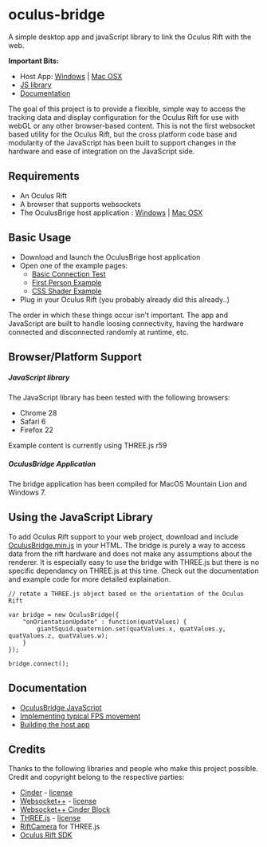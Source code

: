 oculus-bridge
=============


A simple desktop app and javaScript library to link the Oculus Rift with the web.

__Important Bits:__ 

- Host App: [Windows](https://github.com/kaledj/oculus-bridge/blob/master/app/build/oculus-bridge-windows.zip?raw=true) | [Mac OSX](https://github.com/kaledj/oculus-bridge/blob/master/app/build/oculus-bridge-osx.zip?raw=true)
- [JS library](https://github.com/kaledj/oculus-bridge/tree/master/web/build)
- [Documentation](https://github.com/kaledj/oculus-bridge/tree/master/docs) 


The goal of this project is to provide a flexible, simple way to access the tracking data and display configuration for the Oculus Rift for use with webGL or any other browser-based content.  This is not the first websocket based utility for the Oculus Rift, but the cross platform code base and modularity of the JavaScript has been built to support changes in the hardware and ease of integration on the JavaScript side.


## Requirements

- An Oculus Rift
- A browser that supports websockets
- The OculusBrige host application : [Windows](https://github.com/kaledj/oculus-bridge/blob/master/app/build/oculus-bridge-windows.zip?raw=true) | [Mac OSX](https://github.com/kaledj/oculus-bridge/blob/master/app/build/oculus-bridge-osx.zip?raw=true)


## Basic Usage

- Download and launch the OculusBrige host application
- Open one of the example pages:
	- [Basic Connection Test](http://kaledj.github.io/oculus-bridge/examples/connect.html)
	- [First Person Example](http://kaledj.github.io/oculus-bridge/examples/first_person.html)
	- [CSS Shader Example](http://kaledj.github.io/oculus-bridge/examples/css_shaders.html)
- Plug in your Oculus Rift (you probably already did this already..)

The order in which these things occur isn't important.  The app and JavaScript are built to handle loosing connectivity, having the hardware connected and disconnected randomly at runtime, etc.


## Browser/Platform Support

##### JavaScript library

The JavaScript library has been tested with the following browsers:

- Chrome 28
- Safari 6
- Firefox 22

Example content is currently using THREE.js r59


##### OculusBridge Application

The bridge application has been compiled for MacOS Mountain Lion and Windows 7.


## Using the JavaScript Library

To add Oculus Rift support to your web project, download and include [OculusBridge.min.js](https://github.com/kaledj/oculus-bridge/tree/master/web/build) in your HTML.  The bridge is purely a way to access data from the rift hardware and does not make any assumptions about the renderer.  It is especially easy to use the bridge with THREE.js but there is no specific dependancy on THREE.js at this time.  Check out the documentation and example code for more detailed explaination.

	// rotate a THREE.js object based on the orientation of the Oculus Rift

	var bridge = new OculusBridge({
		"onOrientationUpdate" : function(quatValues) {
			giantSquid.quaternion.set(quatValues.x, quatValues.y, quatValues.z, quatValues.w);
		}
	});

	bridge.connect();


## Documentation

- [OculusBridge JavaScript](https://github.com/kaledj/oculus-bridge/blob/master/docs/javascript_docs.md)
- [Implementing typical FPS movement](https://github.com/kaledj/oculus-bridge/blob/master/docs/first_person_movement.md)
- [Building the host app](https://github.com/kaledj/oculus-bridge/blob/master/docs/build_instructions.md)

## Credits

Thanks to the following libraries and people who make this project possible.  Credit and copyright belong to the respective parties:

- [Cinder](http://libcinder.org/) - [license](https://github.com/cinder/Cinder/blob/master/docs/COPYING)
- [Websocket++](http://www.zaphoyd.com/websocketpp) - [license](https://github.com/zaphoyd/websocketpp/blob/master/COPYING)
- [Websocket++ Cinder Block](https://github.com/BanTheRewind/Cinder-WebSocketPP) 
- [THREE.js](http://threejs.org/) - [license](https://github.com/mrdoob/three.js/blob/master/LICENSE)
- [RiftCamera](https://github.com/troffmo5/OculusStreetView) for THREE.js
- [Oculus Rift SDK](http://developer.oculusvr.com)
